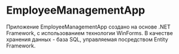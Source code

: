 # EmployeeManagementApp

Приложение EmployeeManagementApp создано на основе .NET Framework, с использованием технологии WinForms.
В качестве хранения данных - база SQL, управляемая посредством Entity Framework.
